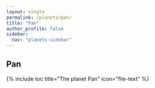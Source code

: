 ```yaml
---
layout: single
permalink: /planets/pan/
title: "Pan"
author_profile: false
sidebar:
  nav: "planets-sidebar"
---
```


## Pan

{% include toc title="The planet Pan" icon="file-text" %}
